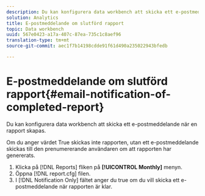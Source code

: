 ```yaml
---
description: Du kan konfigurera data workbench att skicka ett e-postmeddelande när en rapport skapas.
solution: Analytics
title: E-postmeddelande om slutförd rapport
topic: Data workbench
uuid: 567e0423-a17a-407c-87ea-735c1c8aef96
translation-type: tm+mt
source-git-commit: aec1f7b14198cdde91f61d490a235022943bfedb

---
```



# E-postmeddelande om slutförd rapport{#email-notification-of-completed-report}

Du kan konfigurera data workbench att skicka ett e-postmeddelande när en rapport skapas.

Om du anger värdet True skickas inte rapporten, utan ett e-postmeddelande skickas till den prenumererande användaren om att rapporten har genererats.

1. Klicka på [!DNL Reports] fliken på **[!UICONTROL Monthly]** menyn.
1. Öppna [!DNL report.cfg] filen.
1. I [!DNL Notification Only] fältet anger du true om du vill skicka ett e-postmeddelande när rapporten är klar.
